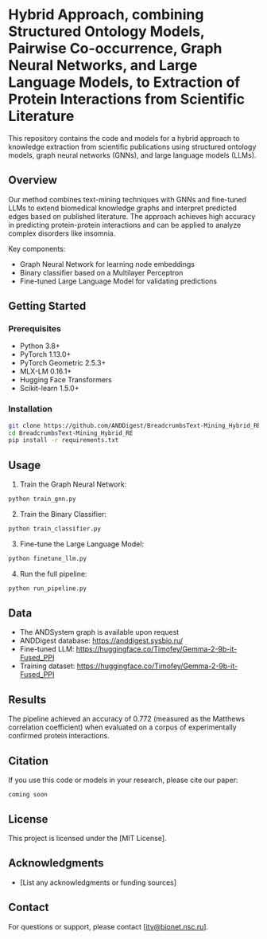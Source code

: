 # Hybrid Approach, combining Structured Ontology Models, Pairwise Co-occurrence, Graph Neural Networks, and Large Language Models, to Extraction of Protein Interactions from Scientific Literature

This repository contains the code and models for a hybrid approach to knowledge extraction from scientific publications using structured ontology models, graph neural networks (GNNs), and large language models (LLMs).

## Overview

Our method combines text-mining techniques with GNNs and fine-tuned LLMs to extend biomedical knowledge graphs and interpret predicted edges based on published literature. The approach achieves high accuracy in predicting protein-protein interactions and can be applied to analyze complex disorders like insomnia.

Key components:
- Graph Neural Network for learning node embeddings
- Binary classifier based on a Multilayer Perceptron 
- Fine-tuned Large Language Model for validating predictions

## Getting Started

### Prerequisites

- Python 3.8+
- PyTorch 1.13.0+
- PyTorch Geometric 2.5.3+
- MLX-LM 0.16.1+
- Hugging Face Transformers
- Scikit-learn 1.5.0+

### Installation

```bash
git clone https://github.com/ANDDigest/BreadcrumbsText-Mining_Hybrid_RE.git
cd BreadcrumbsText-Mining_Hybrid_RE
pip install -r requirements.txt
```

## Usage

1. Train the Graph Neural Network:
```python
python train_gnn.py
```

2. Train the Binary Classifier:
```python
python train_classifier.py
```

3. Fine-tune the Large Language Model:
```python
python finetune_llm.py
```

4. Run the full pipeline:
```python
python run_pipeline.py
```

## Data

- The ANDSystem graph is available upon request
- ANDDigest database: https://anddigest.sysbio.ru/
- Fine-tuned LLM: https://huggingface.co/Timofey/Gemma-2-9b-it-Fused_PPI
- Training dataset: https://huggingface.co/Timofey/Gemma-2-9b-it-Fused_PPI

## Results

The pipeline achieved an accuracy of 0.772 (measured as the Matthews correlation coefficient) when evaluated on a corpus of experimentally confirmed protein interactions.

## Citation

If you use this code or models in your research, please cite our paper:

```
coming soon
```

## License

This project is licensed under the [MIT License].

## Acknowledgments

- [List any acknowledgments or funding sources]

## Contact

For questions or support, please contact [itv@bionet.nsc.ru].
